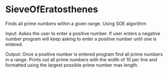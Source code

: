 # SieveOfEratosthenes
Finds all prime numbers within a given range. Using SOE algorithm 


Input:
  Askes the user to enter a positive number.
  If user enters a negative number program will keep asking to enter a positive number until one is entered.
  
Output:
  Once a positive number is entered program find all prime numbers in a range.
  Prints out all prime numbers with the width of 10 per line and formatted using the largest possible prime number max length.
